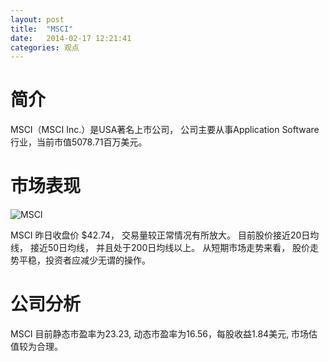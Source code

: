 ```yaml
---
layout: post
title:  "MSCI"
date:   2014-02-17 12:21:41
categories: 观点
---
```


# 简介
MSCI（MSCI Inc.）是USA著名上市公司，
公司主要从事Application Software行业，当前市值5078.71百万美元。

# 市场表现

![MSCI](http://finviz.com/chart.ashx?t=MSCI&ty=c&ta=1&p=d&s=l)

MSCI 昨日收盘价 $42.74，
交易量较正常情况有所放大。
目前股价接近20日均线，
接近50日均线，
并且处于200日均线以上。
从短期市场走势来看，
股价走势平稳，投资者应减少无谓的操作。

# 公司分析
MSCI 目前静态市盈率为23.23, 动态市盈率为16.56，每股收益1.84美元,
市场估值较为合理。
